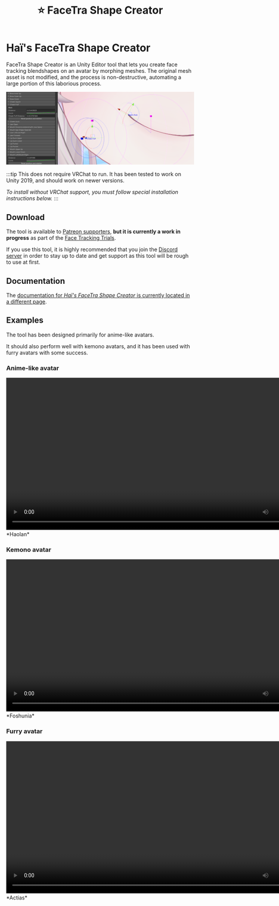 ﻿---
title: ⭐ FaceTra Shape Creator
---

# Haï's FaceTra Shape Creator

FaceTra Shape Creator is an Unity Editor tool that lets you create face tracking blendshapes on an avatar by morphing meshes. The original mesh asset is not modified, and the process is non-destructive, automating a large portion of this laborious process.

![img/Unity_UVLJG0eePN.png](img/Unity_UVLJG0eePN.png)

:::tip
This does not require VRChat to run. It has been tested to work on Unity 2019, and should work on newer versions.

*To install without VRChat support, you must follow special installation instructions below.*
:::

## Download

The tool is available to [Patreon supporters](https://www.patreon.com/vr_hai), **but it is currently a work in progress** as part of the [Face Tracking Trials](https://www.notion.so/f4032b4827e146fe9d2d3776e5da0f3b?pvs=21).

If you use this tool, it is highly recommended that you join the [Discord server](https://discord.com/invite/58fWAUTYF8) in order to stay up to date and get support as this tool will be rough to use at first.

## Documentation

The [documentation for *Haï's FaceTra Shape Creator* is currently located in a different page](https://hai-vr.notion.site/hai-vr/Ha-s-FaceTra-Shape-Creator-f1d95d4459e54fc3b2f166d9ebb5ebf3).

## Examples

The tool has been designed primarily for anime-like avatars.

It should also perform well with kemono avatars, and it has been used with furry avatars with some success.

### Anime-like avatar

<video controls width="816">
    <source src={require('./img/haolan-facetra-test-f.mp4').default}/>
</video>
*Haolan*

### Kemono avatar

<video controls width="816">
    <source src={require('./img/foshunia-facetra-f-an.mp4').default}/>
</video>
*Foshunia*

### Furry avatar

<video controls width="816">
    <source src={require('./img/actias-demo-f-an.mp4').default}/>
</video>
*Actias*